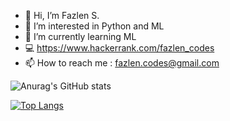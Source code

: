 - 👋 Hi, I’m Fazlen S.
- 👀 I’m interested in Python and ML
- 🌱 I’m currently learning ML
- :computer: https://www.hackerrank.com/fazlen_codes
- 📫 How to reach me : fazlen.codes@gmail.com

<!---
fazlencodes/fazlencodes is a ✨ special ✨ repository because its `README.md` (this file) appears on your GitHub profile.
You can click the Preview link to take a look at your changes.
--->


![Anurag's GitHub stats](https://github-readme-stats.vercel.app/api?username=fazlencodes&show_icons=true&theme=tokyonight)


[![Top Langs](https://github-readme-stats.vercel.app/api/top-langs/?username=fazlencodes&layout=compact)](https://github.com/anuraghazra/github-readme-stats)





